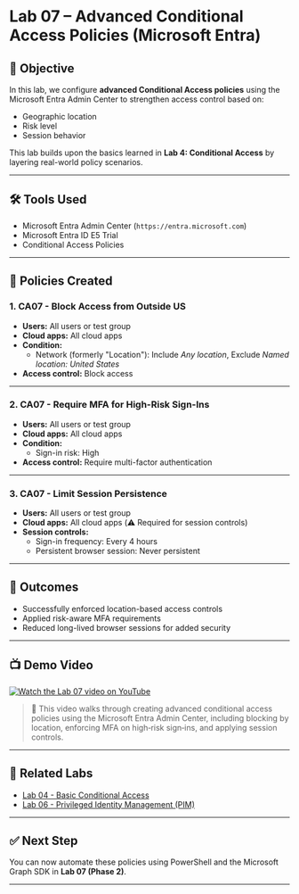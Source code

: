 # Lab 07 – Advanced Conditional Access Policies (Microsoft Entra)

## 🎯 Objective
In this lab, we configure **advanced Conditional Access policies** using the Microsoft Entra Admin Center to strengthen access control based on:
- Geographic location
- Risk level
- Session behavior

This lab builds upon the basics learned in **Lab 4: Conditional Access** by layering real-world policy scenarios.

---

## 🛠️ Tools Used
- Microsoft Entra Admin Center (`https://entra.microsoft.com`)
- Microsoft Entra ID E5 Trial
- Conditional Access Policies

---

## 🔐 Policies Created

### 1. **CA07 - Block Access from Outside US**
- **Users:** All users or test group
- **Cloud apps:** All cloud apps
- **Condition:** 
  - Network (formerly "Location"): Include *Any location*, Exclude *Named location: United States*
- **Access control:** Block access

---

### 2. **CA07 - Require MFA for High-Risk Sign-Ins**
- **Users:** All users or test group
- **Cloud apps:** All cloud apps
- **Condition:** 
  - Sign-in risk: High
- **Access control:** Require multi-factor authentication

---

### 3. **CA07 - Limit Session Persistence**
- **Users:** All users or test group
- **Cloud apps:** All cloud apps (⚠️ Required for session controls)
- **Session controls:**
  - Sign-in frequency: Every 4 hours
  - Persistent browser session: Never persistent

---

## 🧪 Outcomes
- Successfully enforced location-based access controls
- Applied risk-aware MFA requirements
- Reduced long-lived browser sessions for added security

---

## 📺 Demo Video

[![Watch the Lab 07 video on YouTube](https://img.youtube.com/vi/Qp_mlMXNGzo/0.jpg)](https://www.youtube.com/watch?v=Qp_mlMXNGzo)

> 🎥 This video walks through creating advanced conditional access policies using the Microsoft Entra Admin Center, including blocking by location, enforcing MFA on high‑risk sign‑ins, and applying session controls.


---

## 🔗 Related Labs
- [Lab 04 - Basic Conditional Access](../Lab04-Conditional-Access/README.md)
- [Lab 06 - Privileged Identity Management (PIM)](../Lab06-PIM/README.md)

---

## ✅ Next Step
You can now automate these policies using PowerShell and the Microsoft Graph SDK in **Lab 07 (Phase 2)**.

---
